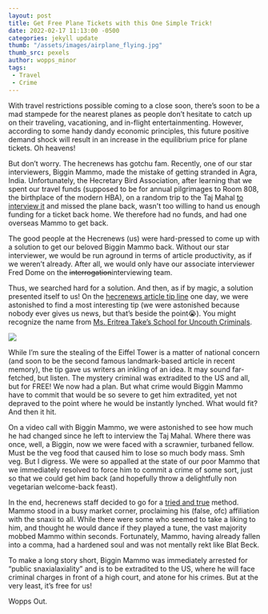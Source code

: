 ```yaml
---
layout: post
title: Get Free Plane Tickets with this One Simple Trick!
date: 2022-02-17 11:13:00 -0500
categories: jekyll update
thumb: "/assets/images/airplane_flying.jpg"
thumb_src: pexels
author: wopps_minor
tags:    
 - Travel
 - Crime
---
```


With travel restrictions possible coming to a close soon, there’s soon to be a mad stampede for the nearest planes as people don’t hesitate to catch up on their traveling, vacationing, and in-flight entertainmenting. However, according to some handy dandy economic principles, this future positive demand shock will result in an increase in the equilibrium price for plane tickets. Oh heavens! 

But don’t worry. The hecrenews has gotchu fam. Recently, one of our star interviewers, Biggin Mammo, made the mistake of getting stranded in Agra, India.  Unfortunately, the Hecretary Bird Association, after learning that we spent our travel funds (supposed to be for annual pilgrimages to Room 808, the birthplace of the modern HBA), on a random trip to the Taj Mahal [to interview it](https://hecrenews.github.io/jekyll/update/2022/01/31/are-you-smarter-than-the-taj-mahal.html) and missed the plane back, wasn't too willing to hand us enough funding for a ticket back home. We therefore had no funds, and had one overseas Mammo to get back.

The good people at the Hecrenews (us) were hard-pressed to come up with a solution to get our beloved Biggin Mammo back. Without our star interviewer, we would be run aground in terms of article productivity, as if we weren’t already. After all, we would only have our associate interviewer Fred Dome on the ~~interrogation~~interviewing team. 

Thus, we searched hard for a solution. And then, as if by magic, a solution presented itself to us! On the [hecrenews article tip line](https://docs.google.com/forms/d/e/1FAIpQLScO7XPD8xGt_rdGOtJ6u8yvHwD1soTwJ_64jk5kr59cf3bfdw/viewform?usp=send_form) one day, we were astonished to find a most interesting tip (we were astonished because nobody ever gives us news, but that’s beside the point😭). You might recognize the name from [Ms. Eritrea Take’s School for Uncouth Criminals](https://hecrenews.github.io/jekyll/update/2020/05/19/schoolteacher-devotes-life-to-changing-those-of-criminals.html).

![](https://hecrenews.github.io/assets/images/ctaa_hecrenews_article_tip_line.jpg)

While I’m sure the stealing of the Eiffel Tower is a matter of national concern (and soon to be the second famous landmark-based article in recent memory), the tip gave us writers an inkling of an idea. It may sound far-fetched, but listen. The mystery criminal was extradited to the US and all, but for FREE! We now had a plan. But what crime would Biggin Mammo have to commit that would be so severe to get him extradited, yet not depraved to the point where he would be instantly lynched. What would fit? And then it hit.

On a video call with Biggin Mammo, we were astonished to see how much he had changed since he left to interview the Taj Mahal. Where there was once, well, a Biggin, now we were faced with a scrawnier, turbaned fellow. Must be the veg food that caused him to lose so much body mass. Smh veg. But I digress. We were so appalled at the state of our poor Mammo that we immediately resolved to force him to commit a crime of some sort, just so that we could get him back (and hopefully throw a delightfully non vegetarian welcome-back feast). 

In the end, hecrenews staff decided to go for a [tried and true](https://hecrenews.github.io/jekyll/update/2020/06/20/writing-in-all-caps-found-to-be-more-persuasive.html) method. Mammo stood in a busy market corner, proclaiming his (false, ofc) affiliation with the snaxii to all. While there were some who seemed to take a liking to him, and thought he would dance if they played a tune, the vast majority mobbed Mammo within seconds. Fortunately, Mammo, having already fallen into a comma, had a hardened soul and was not mentally rekt like Blat Beck. 

To make a long story short, Biggin Mammo was immediately arrested for “public snaxialaxiality” and is to be extradited to the US, where he will face criminal charges in front of a high court, and atone for his crimes. But at the very least, it’s free for us!

Wopps Out.
